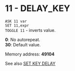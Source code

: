 # 11 - DELAY_KEY

`ASK 11 var`  
`SET 11,expr`  
`TOGGLE 11` - inverts value.

**0**: No autorepeat.  
**30**: Default value.

Memory address: **49104**


See also [SET KEY DELAY](../../is-basic/man_mo-key.md)